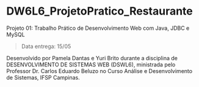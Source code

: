 # DW6L6_ProjetoPratico_Restaurante
Projeto 01: Trabalho Prático de Desenvolvimento Web com Java, JDBC e MySQL

> Data entrega: 15/05

Desenvolvido por Pamela Dantas e Yuri Brito durante a disciplina de DESENVOLVIMENTO DE SISTEMAS WEB (DSWL6), ministrada pelo Professor Dr. Carlos Eduardo Beluzo no Curso Análise e Desenvolvimento de Sistemas, IFSP Campinas.
